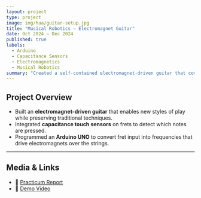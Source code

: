 ```yaml
---
layout: project
type: project
image: img/hua/guitar-setup.jpg
title: "Musical Robotics – Electromagnet Guitar"
date: Oct 2024 – Dec 2024
published: true
labels:
  - Arduino
  - Capacitance Sensors
  - Electromagnetics
  - Musical Robotics
summary: "Created a self-contained electromagnet-driven guitar that combines traditional play with new methods through capacitance touch sensors and Arduino control."
---
```


## Project Overview
- Built an **electromagnet-driven guitar** that enables new styles of play while preserving traditional techniques.
- Integrated **capacitance touch sensors** on frets to detect which notes are pressed.
- Programmed an **Arduino UNO** to convert fret input into frequencies that drive electromagnets over the strings.

---

## Media & Links
- 📄 [Practicum Report](link-here)
- 🎥 [Demo Video](link-here)
